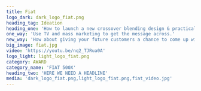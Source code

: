 ```yaml
---
title: Fiat
logo_dark: dark_logo_fiat.png
heading_tag: Ideation
heading_one: 'How to launch a new crossover blending design & practicality to women in overcrowded market?'
one_way: 'Use TV and mass marketing to get the message across.'
new_way: 'How about giving your future customers a chance to come up with their own view of practicality?'
big_image: fiat.jpg
video: 'https://youtu.be/nq2_TJRua0A'
logo_light: light_logo_fiat.png
category: AWARD
category_name: 'FIAT 500X'
heading_two: 'HERE WE NEED A HEADLINE'
media: 'dark_logo_fiat.png,light_logo_fiat.png,fiat_video.jpg'
---
```


